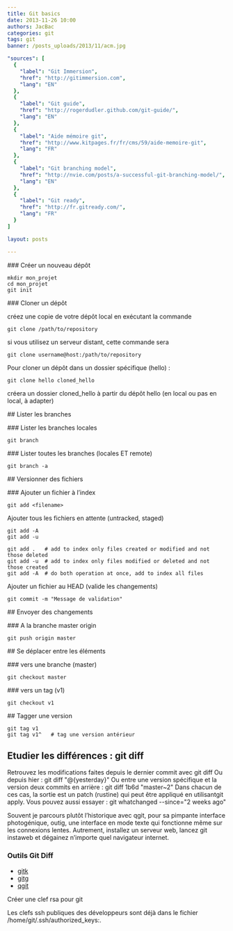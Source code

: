 ```yaml
---
title: Git basics
date: 2013-11-26 10:00
authors: JacBac
categories: git
tags: git
banner: /posts_uploads/2013/11/acm.jpg

"sources": [
  {
    "label": "Git Immersion",
    "href": "http://gitimmersion.com",
    "lang": "EN"
  },
  {
    "label": "Git guide",
    "href": "http://rogerdudler.github.com/git-guide/",
    "lang": "EN"
  },
  {
    "label": "Aide mémoire git",
    "href": "http://www.kitpages.fr/fr/cms/59/aide-memoire-git",
    "lang": "FR"
  },
  {
    "label": "Git branching model",
    "href": "http://nvie.com/posts/a-successful-git-branching-model/",
    "lang": "EN"
  },
  {
    "label": "Git ready",
    "href": "http://fr.gitready.com/",
    "lang": "FR"
  }
]

layout: posts

---
```


### Créer un nouveau dépôt

    mkdir mon_projet
    cd mon_projet
    git init

### Cloner un dépôt

créez une copie de votre dépôt local en exécutant la commande

    git clone /path/to/repository

si vous utilisez un serveur distant, cette commande sera

    git clone username@host:/path/to/repository

Pour cloner un dépôt dans un dossier spécifique (hello) :

    git clone hello cloned_hello

créera un dossier cloned_hello à partir du dépôt hello (en local ou pas en local, à adapter)

## Lister les branches

### Lister les branches locales

    git branch

### Lister toutes les branches (locales ET remote)

    git branch -a

## Versionner des fichiers

### Ajouter un fichier à l’index

    git add <filename>


Ajouter tous les fichiers en attente (untracked, staged)

    git add -A
    git add -u

    git add .   # add to index only files created or modified and not those deleted 
    git add -u  # add to index only files modified or deleted and not those created 
    git add -A  # do both operation at once, add to index all files 

Ajouter un fichier au HEAD (valide les changements)

    git commit -m "Message de validation"


## Envoyer des changements

### A la branche master origin

    git push origin master

## Se déplacer entre les éléments

### vers une branche (master)

    git checkout master

### vers un tag (v1)

    git checkout v1

## Tagger une version

    git tag v1
    git tag v1^   # tag une version antérieur

## Etudier les différences : git diff

Retrouvez les modifications faites depuis le dernier commit avec
    git diff
Ou depuis hier :
    git diff "@{yesterday}"
Ou entre une version spécifique et la version deux commits en arrière :
    git diff 1b6d "master~2"
Dans chacun de ces cas, la sortie est un patch (rustine) qui peut être appliqué en utilisantgit apply. Vous pouvez aussi essayer :
    git whatchanged --since="2 weeks ago"

Souvent je parcours plutôt l’historique avec qgit, pour sa pimpante interface photogénique, outig, une interface en mode texte qui fonctionne même sur les connexions lentes. Autrement, installez un serveur web, lancez git instaweb et dégainez n’importe quel navigateur internet.

### Outils Git Diff

* [gitk]()
* [gitg]()
* [qgit]()

Créer une clef rsa pour git

Les clefs ssh publiques des développeurs sont déjà dans le fichier /home/git/.ssh/authorized_keys:.



